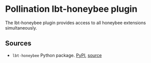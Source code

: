 # Pollination lbt-honeybee plugin

The lbt-honeybee plugin provides access to all honeybee extensions simultaneously.

## Sources

- `lbt-honeybee` Python package. [PyPI](https://pypi.org/project/lbt-honeybee/), [source](https://github.com/ladybug-tools/lbt-honeybee)

